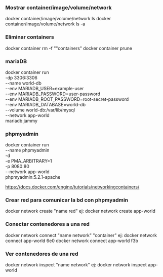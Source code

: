 ### Mostrar container/image/volume/network
docker container/image/volume/network ls
docker container/image/volume/network ls -a

### Eliminar containers
docker container rm -f ""containers" 
docker container prune 


### mariaDB
docker container run \
-dp 3306:3306 \
--name world-db \
--env MARIADB_USER=example-user \
--env  MARIADB_PASSWORD=user-password \
--env MARIADB_ROOT_PASSWORD=root-secret-password \
--env MARIADB_DATABASE=world-db \
--volume world-db:/var/lib/mysql \
--network app-world \
mariadb:jammy


### phpmyadmin
docker container run \
--name phpmyadmin \
-d \
-e PMA_ARBITRARY=1 \
-p 8080:80 \
--network app-world \
phpmyadmin:5.2.1-apache


https://docs.docker.com/engine/tutorials/networkingcontainers/
### Crear red para comunicar la bd con phpmyadmin
docker network create "name red"
ej: 
    docker network create app-world


### Conectar contenedores a una red
docker network connect "name network" "container"
ej:
    docker network connect app-world 6e0
    docker network connect app-world f3b


### Ver contenedores de una red
docker network inspect "name network"
ej:
    docker network inspect app-world